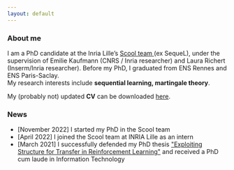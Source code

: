 ```yaml
---
layout: default
---
```


### About me 

<p>I am a PhD candidate at the Inria Lille’s <a href="https://team.inria.fr/scool/">Scool team </a> (ex SequeL), under the supervision of Emilie Kaufmann (CNRS / Inria researcher) and Laura Richert (Inserm/Inria researcher). Before my PhD, I graduated from ENS Rennes and ENS Paris-Saclay.
<br> My research interests include <b>sequential learning, martingale theory</b>.</p>
<p>My (probably not) updated <b>CV</b> can be downloaded <a class="url" href="files/cyrille_kone_cv.pdf">here</a>.</p>

### News 

<ul>
  <li>[November 2022] I started my PhD in the Scool team</li>
  <li>[April 2022] I joined the Scool team at INRIA Lille as an intern</li>
  <li>[March 2021] I successfully defended my PhD thesis <a href="https://www.politesi.polimi.it/handle/10589/171185">"Exploiting Structure for Transfer in Reinforcement Learning"</a> and received a PhD cum laude in Information Technology</li>
</ul>


